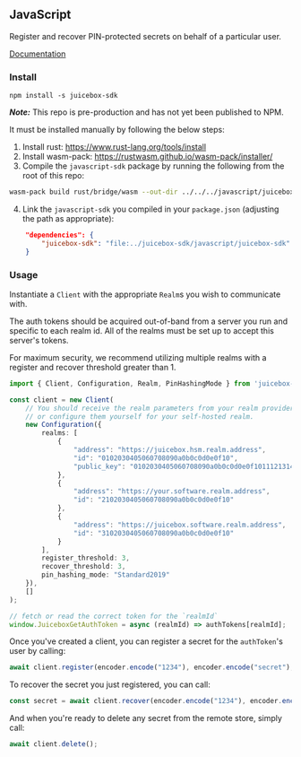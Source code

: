 ## JavaScript

Register and recover PIN-protected secrets on behalf of a particular user.

[Documentation](https://docs:JU1C380X@docs.juicebox.xyz/javascript/)

### Install

```
npm install -s juicebox-sdk
```

**_Note:_** This repo is pre-production and has not yet been published to NPM.

It must be installed manually by following the below steps:

1. Install rust: https://www.rust-lang.org/tools/install
2. Install wasm-pack: https://rustwasm.github.io/wasm-pack/installer/
3. Compile the `javascript-sdk` package by running the following from the root of this repo:
```sh
wasm-pack build rust/bridge/wasm --out-dir ../../../javascript/juicebox-sdk --out-name juicebox-sdk
```
4. Link the `javascript-sdk` you compiled in your `package.json` (adjusting the path as appropriate):
```json
    "dependencies": {
        "juicebox-sdk": "file:../juicebox-sdk/javascript/juicebox-sdk"
    }
```

### Usage

Instantiate a `Client` with the appropriate `Realm`s you wish to communicate with.

The auth tokens should be acquired out-of-band from a server you run and specific to each realm id. All of the realms must be set up to accept this server's tokens.

For maximum security, we recommend utilizing multiple realms with a register and recover threshold greater than 1.

```typescript
import { Client, Configuration, Realm, PinHashingMode } from 'juicebox-sdk';

const client = new Client(
    // You should receive the realm parameters from your realm provider,
    // or configure them yourself for your self-hosted realm.
    new Configuration({
        realms: [
            {
                "address": "https://juicebox.hsm.realm.address",
                "id": "0102030405060708090a0b0c0d0e0f10",
                "public_key": "0102030405060708090a0b0c0d0e0f101112131415161718191a1b1c1d1e1f20"
            },
            {
                "address": "https://your.software.realm.address",
                "id": "2102030405060708090a0b0c0d0e0f10"
            },
            {
                "address": "https://juicebox.software.realm.address",
                "id": "3102030405060708090a0b0c0d0e0f10"
            }
        ],
        register_threshold: 3,
        recover_threshold: 3,
        pin_hashing_mode: "Standard2019"
    }),
    []
);

// fetch or read the correct token for the `realmId`
window.JuiceboxGetAuthToken = async (realmId) => authTokens[realmId];
```

Once you've created a client, you can register a secret for the `authToken`'s user by calling:

```typescript
await client.register(encoder.encode("1234"), encoder.encode("secret"), encoder.encode("info"), 2);
```

To recover the secret you just registered, you can call:

```typescript
const secret = await client.recover(encoder.encode("1234"), encoder.encode("info"));
```

And when you're ready to delete any secret from the remote store, simply call:

```typescript
await client.delete();
```
